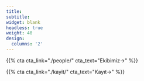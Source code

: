 ```yaml
---
title:
subtitle:
widget: blank
headless: true
weight: 40
design:
  columns: '2'
---
```


{{% cta cta_link="./people/" cta_text="Ekibimiz→" %}}

{{% cta cta_link="./kayit/" cta_text="Kayıt→" %}}
